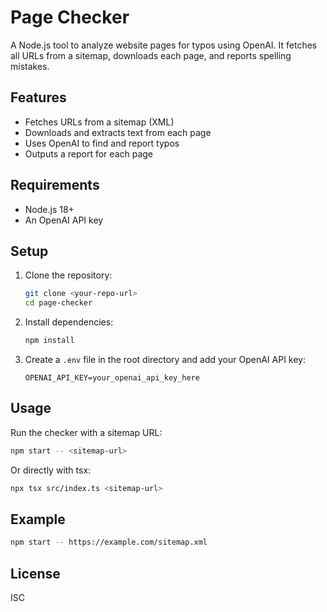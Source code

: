 # Page Checker

A Node.js tool to analyze website pages for typos using OpenAI. It fetches all URLs from a sitemap, downloads each page, and reports spelling mistakes.

## Features

- Fetches URLs from a sitemap (XML)
- Downloads and extracts text from each page
- Uses OpenAI to find and report typos
- Outputs a report for each page

## Requirements

- Node.js 18+
- An OpenAI API key

## Setup

1. Clone the repository:
   ```sh
   git clone <your-repo-url>
   cd page-checker
   ```
2. Install dependencies:
   ```sh
   npm install
   ```
3. Create a `.env` file in the root directory and add your OpenAI API key:
   ```env
   OPENAI_API_KEY=your_openai_api_key_here
   ```

## Usage

Run the checker with a sitemap URL:

```sh
npm start -- <sitemap-url>
```

Or directly with tsx:

```sh
npx tsx src/index.ts <sitemap-url>
```

## Example

```sh
npm start -- https://example.com/sitemap.xml
```

## License

ISC
